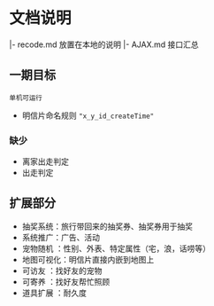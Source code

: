 # 文档说明


|- recode.md  放置在本地的说明
|- AJAX.md  接口汇总



## 一期目标

``单机可运行``
- 明信片命名规则 `` "x_y_id_createTime" ``

### 缺少
- 离家出走判定
- 出走判定



## 扩展部分
- 抽奖系统：旅行带回来的抽奖券、抽奖券用于抽奖
- 系统推广：广告、活动
- 宠物随机 ：性别、外表、特定属性（宅，浪，话唠等）
- 地图可视化：明信片直接内嵌到地图上
- 可访友 ：找好友的宠物
- 可寄养 ：找好友帮忙照顾
- 道具扩展 ：耐久度